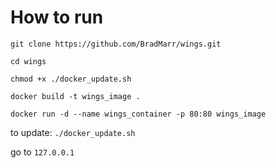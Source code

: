 # How to run
`git clone https://github.com/BradMarr/wings.git`

`cd wings`

`chmod +x ./docker_update.sh`

`docker build -t wings_image .`

`docker run -d --name wings_container -p 80:80 wings_image`

to update: `./docker_update.sh`

go to `127.0.0.1`

